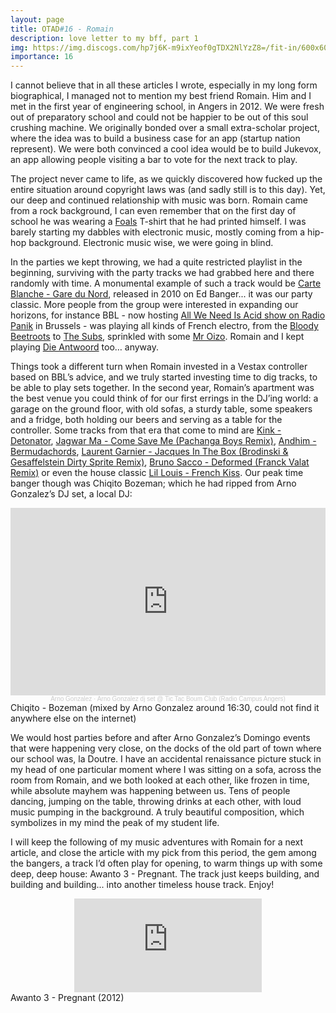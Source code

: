 ```yaml
---
layout: page
title: OTAD#16 - Romain
description: love letter to my bff, part 1
img: https://img.discogs.com/hp7j6K-m9ixYeof0gTDX2NlYzZ8=/fit-in/600x600/filters:strip_icc():format(jpeg):mode_rgb():quality(90)/discogs-images/R-3352210-1393668891-6829.jpeg.jpg
importance: 16
---
```


I cannot believe that in all these articles I wrote, especially in my long form biographical, I managed not to mention my best friend Romain. Him and I met in the first year of engineering school, in Angers in 2012. We were fresh out of preparatory school and could not be happier to be out of this soul crushing machine. We originally bonded over a small extra-scholar project, where the idea was to build a business case for an app (startup nation represent). We were both convinced a cool idea would be to build Jukevox, an app allowing people visiting a bar to vote for the next track to play.

The project never came to life, as we quickly discovered how fucked up the entire situation around copyright laws was (and sadly still is to this day). Yet, our deep and continued relationship with music was born. Romain came from a rock background, I can even remember that on the first day of school he was wearing a [Foals](https://youtu.be/eYoINidnLRQ) T-shirt that he had printed himself. I was barely starting my dabbles with electronic music, mostly coming from a hip-hop background. Electronic music wise, we were going in blind.

In the parties we kept throwing, we had a quite restricted playlist in the beginning, surviving with the party tracks we had grabbed here and there randomly with time. A monumental example of such a track would be [Carte Blanche - Gare du Nord](https://youtu.be/PVv_pVsTXyQ), released in 2010 on Ed Banger... it was our party classic. More people from the group were interested in expanding our horizons, for instance BBL - now hosting [All We Need Is Acid show on Radio Panik](https://www.radiopanik.org/emissions/all-we-need-is-acid/) in Brussels - was playing all kinds of French electro, from the [Bloody Beetroots](https://youtu.be/qiOfQLhmmcI) to [The Subs](https://youtu.be/aEdPOn0HmdQ), sprinkled with some [Mr Oizo](https://youtu.be/qmsbP13xu6k). Romain and I kept playing [Die Antwoord](https://youtu.be/8Uee_mcxvrw) too… anyway.

Things took a different turn when Romain invested in a Vestax controller based on BBL’s advice, and we truly started investing time to dig tracks, to be able to play sets together. In the second year, Romain’s apartment was the best venue you could think of for our first errings in the DJ’ing world: a garage on the ground floor, with old sofas, a sturdy table, some speakers and a fridge, both holding our beers and serving as a table for the controller. Some tracks from that era that come to mind are [Kink - Detonator](https://youtu.be/I0MiH6c7Kts), [Jagwar Ma - Come Save Me (Pachanga Boys Remix)](https://youtu.be/z2-4XtD5dV8), [Andhim - Bermudachords](https://youtu.be/ePf27Klqikc), [Laurent Garnier - Jacques In The Box (Brodinski & Gesaffelstein Dirty Sprite Remix)](https://youtu.be/cwzLgRAisu4), [Bruno Sacco - Deformed (Franck Valat Remix)](https://youtu.be/3uatuT5A1m0) or even the house classic [Lil Louis - French Kiss](https://youtu.be/3Y8w2W1uy2A). Our peak time banger though was Chiqito Bozeman; which he had ripped from Arno Gonzalez’s DJ set, a local DJ:

<div style="text-align: center;">
  <iframe width="100%" height="300" scrolling="no" frameborder="no" allow="autoplay" src="https://w.soundcloud.com/player/?url=https%3A//api.soundcloud.com/tracks/131660286&color=%23ff5500&auto_play=false&hide_related=false&show_comments=true&show_user=true&show_reposts=false&show_teaser=true&visual=true"></iframe><div style="font-size: 10px; color: #cccccc;line-break: anywhere;word-break: normal;overflow: hidden;white-space: nowrap;text-overflow: ellipsis; font-family: Interstate,Lucida Grande,Lucida Sans Unicode,Lucida Sans,Garuda,Verdana,Tahoma,sans-serif;font-weight: 100;"><a href="https://soundcloud.com/arnogonzalez" title="Arno Gonzalez" target="_blank" style="color: #cccccc; text-decoration: none;">Arno Gonzalez</a> · <a href="https://soundcloud.com/arnogonzalez/arno-gonzalez-dj-set-tic-tac" title="Arno Gonzalez dj set @ Tic Tac Boum Club (Radio Campus Angers)" target="_blank" style="color: #cccccc; text-decoration: none;">Arno Gonzalez dj set @ Tic Tac Boum Club (Radio Campus Angers)</a></div>
</div>

<div class="caption">
    Chiqito - Bozeman (mixed by Arno Gonzalez around 16:30, could not find it anywhere else on the internet)
</div>


We would host parties before and after Arno Gonzalez’s Domingo events that were happening very close, on the docks of the old part of town where our school was, la Doutre. I have an accidental renaissance picture stuck in my head of one particular moment where I was sitting on a sofa, across the room from Romain, and we both looked at each other, like frozen in time, while absolute mayhem was happening between us. Tens of people dancing, jumping on the table, throwing drinks at each other, with loud music pumping in the background. A truly beautiful composition, which symbolizes in my mind the peak of my student life.

I will keep the following of my music adventures with Romain for a next article, and close the article with my pick from this period, the gem among the bangers, a track I’d often play for opening, to warm things up with some deep, deep house: Awanto 3 - Pregnant. The track just keeps building, and building and building...  into another timeless house track. Enjoy!

<div class="row">
    <div class="col-sm mt-3 mt-md-0 video" align="center">
        <iframe src="https://www.youtube.com/embed/SLRTNDlpLjk" frameborder="0" allow="accelerometer; autoplay; encrypted-media; gyroscope; picture-in-picture" allowfullscreen></iframe>
    </div>
</div>

<div class="caption">
    Awanto 3 - Pregnant (2012)
</div>
